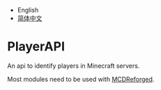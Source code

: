 - English
- [简体中文](README.md)

# PlayerAPI
An api to identify players in Minecraft servers.

Most modules need to be used with [MCDReforged](https://mcdreforged.com).